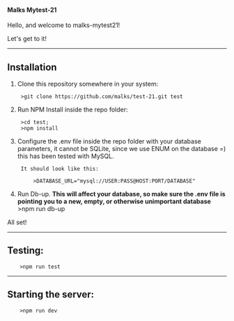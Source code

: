 <h4>Malks Mytest-21</h4>

Hello, and welcome to malks-mytest21!

Let's get to it!

-----
Installation
-----

1) Clone this repository somewhere in your system:

        >git clone https://github.com/malks/test-21.git test

2) Run NPM Install inside the repo folder:

        >cd test;
        >npm install

3) Configure the .env file inside the repo folder with your database parameters, it cannot be SQLite, since we use ENUM on the database =) this has been tested with MySQL.

        It should look like this:

            >DATABASE_URL="mysql://USER:PASS@HOST:PORT/DATABASE"

4) Run Db-up. <b>This will affect your database, so make sure the .env file is pointing you to a new, empty, or otherwise unimportant database</b>
        >npm run db-up

All set!

-----
Testing:
-----
        >npm run test

-----
Starting the server:
-----
        >npm run dev